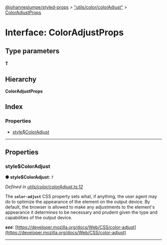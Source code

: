 [@johanneslumpe/styled-props](../README.md) > ["utils/color/colorAdjust"](../modules/_utils_color_coloradjust_.md) > [ColorAdjustProps](../interfaces/_utils_color_coloradjust_.coloradjustprops.md)

# Interface: ColorAdjustProps

## Type parameters
#### T 
## Hierarchy

**ColorAdjustProps**

## Index

### Properties

* [style$ColorAdjust](_utils_color_coloradjust_.coloradjustprops.md#style_coloradjust)

---

## Properties

<a id="style_coloradjust"></a>

###  style$ColorAdjust

**● style$ColorAdjust**: *`T`*

*Defined in [utils/color/colorAdjust.ts:12](https://github.com/johanneslumpe/styled-props/blob/8e709f1/src/utils/color/colorAdjust.ts#L12)*

The **`color-adjust`** CSS property sets what, if anything, the user agent may do to optimize the appearance of the element on the output device. By default, the browser is allowed to make any adjustments to the element's appearance it determines to be necessary and prudent given the type and capabilities of the output device.

*__see__*: [https://developer.mozilla.org/docs/Web/CSS/color-adjust](https://developer.mozilla.org/docs/Web/CSS/color-adjust)

___

